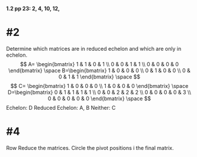 **1.2 pp 23: 2, 4, 10, 12,**


# #2
Determine which matrices are in reduced echelon and which are only in echelon.
$$
A= \begin{bmatrix}
1 & 1 & 0 & 1 \\
0 & 0 & 1 & 1  \\
0 & 0 & 0 & 0
\end{bmatrix}
\space 
B=\begin{bmatrix}
1 & 0 & 0 & 0 \\
0 & 1 & 0 & 0 \\
0 & 0 & 1 & 1
\end{bmatrix}
\space 
$$
$$
C= \begin{bmatrix}
1 & 0 & 0 & 0 \\
1 & 0 & 0 & 0
\end{bmatrix}
\space 
D=\begin{bmatrix}
0 & 1 & 1 & 1 & 1 \\
0 & 0 & 2 & 2 & 2 \\
0 & 0 & 0 & 0 & 3 \\
0 & 0 & 0 & 0 & 0
\end{bmatrix}
\space 
$$
Echelon:  D
Reduced Echelon: A, B
Neither: C

# #4
Row Reduce the matrices. Circle the pivot positions i the final matrix.
